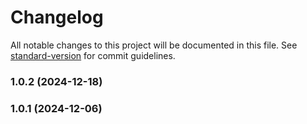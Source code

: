 # Changelog

All notable changes to this project will be documented in this file. See [standard-version](https://github.com/conventional-changelog/standard-version) for commit guidelines.

### 1.0.2 (2024-12-18)

### 1.0.1 (2024-12-06)
